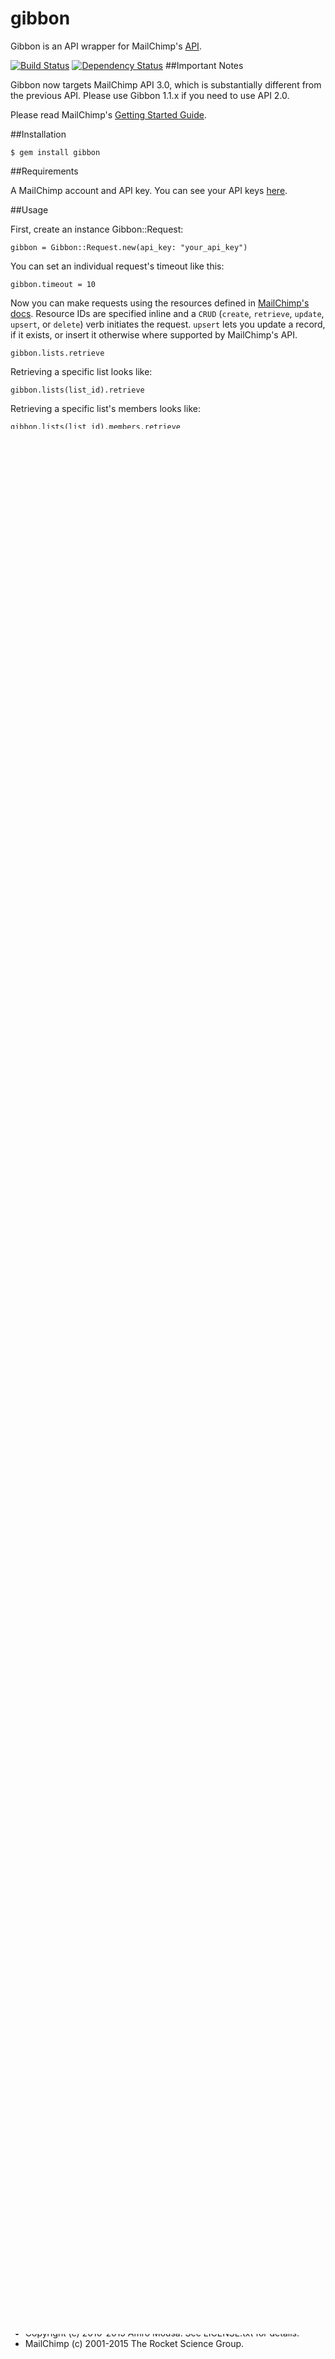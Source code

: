 # gibbon

Gibbon is an API wrapper for MailChimp's [API](http://kb.mailchimp.com/api/).

[![Build Status](https://secure.travis-ci.org/amro/gibbon.png)](http://travis-ci.org/amro/gibbon)
[![Dependency Status](https://gemnasium.com/amro/gibbon.png)](https://gemnasium.com/amro/gibbon)
##Important Notes

Gibbon now targets MailChimp API 3.0, which is substantially different from the previous API. Please use Gibbon 1.1.x if you need to use API 2.0.

Please read MailChimp's [Getting Started Guide](http://kb.mailchimp.com/api/article/api-3-overview).

##Installation

    $ gem install gibbon

##Requirements

A MailChimp account and API key. You can see your API keys [here](http://admin.mailchimp.com/account/api).

##Usage

First, create an instance Gibbon::Request:

    gibbon = Gibbon::Request.new(api_key: "your_api_key")

You can set an individual request's timeout like this:

    gibbon.timeout = 10

Now you can make requests using the resources defined in [MailChimp's docs](http://kb.mailchimp.com/api/resources). Resource IDs
are specified inline and a `CRUD` (`create`, `retrieve`, `update`, `upsert`, or `delete`) verb initiates the request. `upsert` lets you update a record, if it exists, or insert it otherwise where supported by MailChimp's API.

    gibbon.lists.retrieve

Retrieving a specific list looks like:

    gibbon.lists(list_id).retrieve

Retrieving a specific list's members looks like:

    gibbon.lists(list_id).members.retrieve

You can also specify `headers`, `params`, and `body` when calling a `CRUD` method. For example:

    gibbon.lists.retrieve(headers: {"SomeHeader": "SomeHeaderValue"}, params: {"query_param": "query_param_value"})

Of course, `body` is only supported on `create` and `update` calls. Those map to HTTP `POST` and `PATCH` verbs.

You can set `api_key` and `timeout` globally:

    Gibbon::Request.api_key = "your_api_key"
    Gibbon::Request.timeout = 15

For example, you could set the values above in an `initializer` file in your `Rails` app (e.g. your\_app/config/initializers/gibbon.rb).

Assuming you've set an `api_key` on Gibbon, you can conveniently make API calls on the class itself:

    Gibbon::Request.lists.retrieve

You can also set the environment variable `MAILCHIMP_API_KEY` and Gibbon will use it when you create an instance:

    gibbon = Gibbon::Request.new

MailChimp's [resource documentation](http://kb.mailchimp.com/api/resources) is a list of available resources. Substitute an underscore if
a resource name contains a hyphen.

### Fetching Campaigns

    campaigns = gb.campaigns.retrieve

### Fetching Lists

Similarly, to fetch your lists

    lists = gibbon.lists.retrieve

### More Advanced Examples

List subscribers for a list:

    gibbon.lists(list_id).members.retrieve

Subscribe a member to a list:

    gibbon.lists(list_id).members.create(body: {email_address: "email_address", status: "subscribed", merge_fields: {FNAME: "First Name", LNAME: "Last Name"}})

Note: You could call `upsert` instead of `create` in the example above to update the member if they already exist or subscribe them if they do not.

You can also unsubscribe a member from a list:

    gibbon.lists(list_id).members(member_id).update(body: { status: "unsubscribed" })

Fetch the number of opens for a campaign

    email_stats = gibbon.reports(campaign_id).retrieve["opens"]

Overriding Gibbon's API endpoint (i.e. if using an access token from OAuth and have the `api_endpoint` from the [metadata](http://apidocs.mailchimp.com/oauth2/)):

    Gibbon::Request.api_endpoint = "https://us1.api.mailchimp.com"
    Gibbon::Request.api_key = your_access_token_or_api_key

### Interests

Interests are a little more complicated than other parts of the API, so here's an example of how you would set interests during at subscription time or update them later. The ID of the interests you want to opt in or out of must be known ahead of time so an example of how to find interest IDs is also included.

Subscribing a member to a list with specific interests up front:

    g.lists(list_id).members.create(body: {email_address: user_email_address, status: "subscribed", interests: {some_interest_id: true, another_interest_id: true}})

Updating a list member's interests:

    gibbon.lists(list_id).members(member_id).update(body: {interests: {some_interest_id: true, another_interest_id: false}})

So how do we get the interest IDs? When you query the API for a specific list member's information:

    g.lists(list_id).members(member_id).retrieve

The response looks someting like this (unrelated things removed):

    {"id"=>"...", "email_address"=>"...", ..., "interests"=>{"3def637141"=>true, "f7cc4ee841"=>false, "fcdc951b9f"=>false, "3daf3cf27d"=>true, "293a3703ed"=>false, "72370e0d1f"=>false, "d434d21a1c"=>false, "bdb1ff199f"=>false, "a54e78f203"=>false, "c4527fd018"=>false} ...}

The API returns a map of interest ID to boolean value. Now we to get interest details so we know what these interest IDs map to. Looking at [this doc page](http://kb.mailchimp.com/api/resources/lists/interest-categories/interests/lists-interests-collection), we need to do this:

    g.lists(list_id).interest_categories.retrieve

To get a list of interest categories. That gives us something like:

    {"list_id"=>"...", "categories"=>[{"list_id"=>"...", "id"=>"0ace7aa498", "title"=>"Food Preferences", ...}] ...}

In this case, we're interested in the ID of the "Food Preferences" interest, which is `0ace7aa498`. Now we can fetch the details for this interest group:

    g.lists(list_id).interest_categories("0ace7aa498").interests.retrieve

That response gives the interest data, including the ID for the interests themselves, which we can use to update a list member's interests or set them when we call the API to subscribe her or him to a list.

### Error handling

Gibbon raises an error when the API returns an error.

Gibbon::MailChimpError has the following attributes: `title`, `detail`, `body`, `raw_body`, `status_code`. Some or all of these may not be
available depending on the nature of the error.

### Migrating from Gibbon 1.x

Gibbon 2.x has different syntax from version 1.x. This is because Gibbon maps to MailChimp's API and because version 3 of the API is quite different from version 2. First, the name of the primary class has changed from `API` to `Request`. And the way you pass an API key during initialization is different. A few examples below.

#### Initialization

Gibbon 1.x:

    gibbon = Gibbon::API.new("your_api_key")
    
Gibbon 2.x:

    gibbon = Gibbon::Request.new(api_key: "your_api_key")

MailChimp API 3 is a RESTful API, so Gibbon's syntax now requires a trailing call to a verb, as described above.

#### Fetching Lists

Gibbon 1.x:

    gibbon.lists.list
    
Gibbon 2.x:

    gibbon.lists.retrieve

#### Fetching List Members

Gibbon 1.x:

    gibbon.lists.members({:id => list_id})
    
Gibbon 2.x:

    gibbon.lists(list_id).members.retrieve

#### Subscribing a Member to a List

Gibbon 1.x:

    gibbon.lists.subscribe({:id => list_id, :email => {:email => "email_address"}, :merge_vars => {:FNAME => "Bob", :LNAME => "Smith"}})
    
Gibbon 2.x:

    gibbon.lists(list_id).members.create(body: {email_address: "email_address", status: "subscribed", merge_fields: {FNAME: "Bob", LNAME: "Smith"}})

##Thanks

Thanks to everyone who has [contributed](https://github.com/amro/gibbon/contributors) to Gibbon's development.

##Copyright

* Copyright (c) 2010-2015 Amro Mousa. See LICENSE.txt for details.
* MailChimp (c) 2001-2015 The Rocket Science Group.
